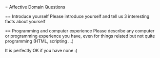 = Affective Domain Questions

== Introduce yourself
Please introduce yourself and tell us 3 interesting facts about yourself

== Programming and computer experience
Please describe any computer or programming experience you have, even for things related but not quite programming (HTML, scripting …)

It is perfectly OK if you have none :)
